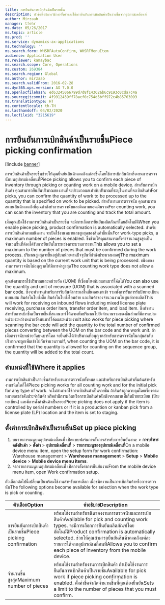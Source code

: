 ```yaml
---
title: การยืนยันการเบิกสินค้าเป็นรายชิ้น
description: หัวข้อนี้อธิบายวิธีการตั้งค่าและใช้การยืนยันการเบิกสินค้าเป็นรายชิ้นจากอุปกรณ์เคลื่อนที่
author: Mirzaab
manager: tfehr
ms.date: 05/26/2017
ms.topic: article
ms.prod: ''
ms.service: dynamics-ax-applications
ms.technology: ''
ms.search.form: WHSRFAutoConfirm, WHSRFMenuItem
audience: Application User
ms.reviewer: kamaybac
ms.search.scope: Core, Operations
ms.custom: 269384
ms.search.region: Global
ms.author: mirzaab
ms.search.validFrom: 2016-02-28
ms.dyn365.ops.version: AX 7.0.0
ms.openlocfilehash: ed63245066799d7d8f14362ab6c9193c0cda7c4a
ms.sourcegitcommit: 4f9912439ff78acf0c754d5bff972c4b85763093
ms.translationtype: HT
ms.contentlocale: th-TH
ms.lasthandoff: 04/02/2020
ms.locfileid: "3215619"
---
```

# <a name="piece-picking-confirmation"></a><span data-ttu-id="b8616-103">การยืนยันการเบิกสินค้าเป็นรายชิ้น</span><span class="sxs-lookup"><span data-stu-id="b8616-103">Piece picking confirmation</span></span>

[!include [banner](../includes/banner.md)]

<span data-ttu-id="b8616-104">การเบิกสินค้าเป็นรายชิ้นช่วยให้คุณยืนยันสินค้าคงคลังแต่ละชิ้นโดยใช้การเบิกสินค้าหรืองานการตรวจนับบนอุปกรณ์เคลื่อนที่</span><span class="sxs-lookup"><span data-stu-id="b8616-104">Piece picking allows you to confirm each piece of inventory through picking or counting work on a mobile device.</span></span> <span data-ttu-id="b8616-105">สำหรับการเบิกสินค้า คุณสามารถยืนยันปริมาณของงานที่จะประมวลผลเท่ากับปริมาณที่ระบุในงานที่จะเบิกสินค้า</span><span class="sxs-lookup"><span data-stu-id="b8616-105">For picks, you can confirm the quantity of work to be processed up to the quantity that is specified on work to be picked.</span></span> <span data-ttu-id="b8616-106">สำหรับงานการตรวจนับ คุณสามารถสแกนสินค้าคงคลังที่คุณกำลังทำการตรวจนับและติดตามยอดเงินรวม</span><span class="sxs-lookup"><span data-stu-id="b8616-106">For counting work, you can scan the inventory that you are counting and track the total amount.</span></span>

<span data-ttu-id="b8616-107">เมื่อคุณเปิดใช้งานการเบิกสินค้าเป็นรายชิ้น จะมีการเลือการยืนยันผลิตภัณฑ์โดยอัตโนมัติ</span><span class="sxs-lookup"><span data-stu-id="b8616-107">When you enable piece picking, product confirmation is automatically selected.</span></span> <span data-ttu-id="b8616-108">สำหรับการเบิกสินค้าตามชนิดงาน จะเปิดใช้งานหมายเลขสูงสุดของสินค้าชิ้นนั้น</span><span class="sxs-lookup"><span data-stu-id="b8616-108">For work-type picks, a maximum number of pieces is enabled.</span></span> <span data-ttu-id="b8616-109">ซึ่งช่วยให้คุณสามารถตั้งค่าจำนวนสูงสุดเป็นจำนวนชิ้นที่ต้องได้รับการยืนยันในระหว่างกระบวนการงาน</span><span class="sxs-lookup"><span data-stu-id="b8616-109">This allows you to set a maximum to the number of pieces that must be confirmed during the work process.</span></span> <span data-ttu-id="b8616-110">ปริมาณสูงสุดจะขึ้นอยู่กับหน่วยงานปัจจุบันที่กำลังประมวลผลอยู่</span><span class="sxs-lookup"><span data-stu-id="b8616-110">The maximum quantity is based on the current work unit that is being processed.</span></span> <span data-ttu-id="b8616-111">ชนิดของงานการตรวจนับไม่อนุญาตให้มีการค่าสูงสุด</span><span class="sxs-lookup"><span data-stu-id="b8616-111">The counting work type does not allow a maximum.</span></span>

<span data-ttu-id="b8616-112">คุณยังสามารถใช้ปริมาณและหน่วยวัด (UOM) ที่เชื่อมโยงกับสแกนบาร์โค้ดได้</span><span class="sxs-lookup"><span data-stu-id="b8616-112">You can also use the quantity and unit of measure (UOM) that is associated with a scanned bar code.</span></span> <span data-ttu-id="b8616-113">ซึ่งจะทำงานสำหรับการรับสินค้ากระแสในขั้นตอนขาเข้า รวมทั้งการรับการรับป้ายทะเบียนแบบผสม สินค้าในใบสั่งซื้อ สินค้าในใบสั่งโอนย้าย และสินค้าของจำนวนงานในศูนย์การผลิต</span><span class="sxs-lookup"><span data-stu-id="b8616-113">This will work for receiving on inbound flows including mixed license plate receiving, purchase order item, transfer order item, and load item.</span></span> <span data-ttu-id="b8616-114">ซึ่งทำงานสำหรับการเบิกชิ้นเป็นรายชิ้นที่สแกนบาร์โค้ดจะเพิ่มปริมาณไปยังจำนวนรวมของชิ้นส่วนที่มีการแปลงหน่วยระหว่างหน่วยวัดบนบาร์โค้ดและหน่วยงาน</span><span class="sxs-lookup"><span data-stu-id="b8616-114">It also works for piece picking where scanning the bar code will add the quantity to the total number of confirmed pieces converting between the UOM on the bar code and the work unit.</span></span> <span data-ttu-id="b8616-115">ถ้าเมื่อตรวจนับหน่วยวัดบนบาร์โคด จะยืนยันได้ว่าปริมาณที่อนุญาตสำหรับการตรวจนับในกลุ่มลำดับ ปริมาณจะถูกเพิ่มเข้าไปกับจำนวนรวม</span><span class="sxs-lookup"><span data-stu-id="b8616-115">If, when counting the UOM on the bar code, it is confirmed that the quantity is allowed for counting on the sequence group, the quantity will be added to the total count.</span></span>

## <a name="where-it-applies"></a><span data-ttu-id="b8616-116">ตำแหน่งที่ใช้</span><span class="sxs-lookup"><span data-stu-id="b8616-116">Where it applies</span></span>

<span data-ttu-id="b8616-117">งานการเบิกสินค้าเป็นรายชิ้นสำหรับงานการตรวจนับทั้งหมด และสำหรับการเบิกสินค้าเริ่มต้นสำหรับงานชนิดใดก็ได้</span><span class="sxs-lookup"><span data-stu-id="b8616-117">Piece picking works for all counting work and for the initial pick for any type of work.</span></span> <span data-ttu-id="b8616-118">จะไม่สามารถใช้การเบิกสินค้าเป็นรายชิ้น ถ้าสินค้าถูกควบคุมโดยเรียงตามหมายเลขลำดับประจำสินค้า หรือถ้ามีการผลิตหรือการเบิกสินค้าคัมบังจากสถานที่เก็บป้ายทะเบียน (ป้ายทะเบียน) และมีการตั้งค่าสินค้าเป็นระยะ</span><span class="sxs-lookup"><span data-stu-id="b8616-118">Piece picking does not apply if the item is controlled by serial numbers or if it is a production or kanban pick from a license plate (LP) location and the item is set to staging.</span></span>

## <a name="set-up-piece-picking"></a><span data-ttu-id="b8616-119">ตั้งค่าการเบิกสินค้าเป็นรายชิ้น</span><span class="sxs-lookup"><span data-stu-id="b8616-119">Set up piece picking</span></span>

1.  <span data-ttu-id="b8616-120">บนรายการเมนูบนอุปกรณ์เคลื่อนที่ เปิดแบบฟอร์มการตั้งการสำรหับการยืนยันงาน: > **การบริหารคลังสินค้า** > **ตั้งค่า** > **อุปกรณ์เคลื่อนที่** > **รายการเมนูของอุปกรณ์เคลื่อนที่**</span><span class="sxs-lookup"><span data-stu-id="b8616-120">On a mobile device menu item, open the setup form for work confirmation: Warehouse management > **Warehouse management** > **Setup** > **Mobile device** > **Mobile device menu items**.</span></span> 
2. <span data-ttu-id="b8616-121">จากรายการเมนูบนอุปกรณ์เคลื่อนที่ เปิดการตั้งค่าการยืนยันงาน</span><span class="sxs-lookup"><span data-stu-id="b8616-121">From the mobile device menu item, open Work confirmation setup.</span></span>

<span data-ttu-id="b8616-122">ตัวเลือกต่อไปนี้เปลี่ยนเป็นพร้อมใช้งานสำหรับการเลือก เมื่อชนิดงานเป็นการเบิกสินค้าหรือการตรวจนับ</span><span class="sxs-lookup"><span data-stu-id="b8616-122">The following options become available for selection when the work type is pick or counting.</span></span>


|           <span data-ttu-id="b8616-123">ตัวเลือก</span><span class="sxs-lookup"><span data-stu-id="b8616-123">Option</span></span>           |                                                                            <span data-ttu-id="b8616-124">คำอธิบาย</span><span class="sxs-lookup"><span data-stu-id="b8616-124">Description</span></span>                                                                            |
|----------------------------|-------------------------------------------------------------------------------------------------------------------------------------------------------------------|
| <span data-ttu-id="b8616-125">การยืนยันการเบิกสินค้าเป็นรายชิ้น</span><span class="sxs-lookup"><span data-stu-id="b8616-125">Piece picking confirmation</span></span> | <span data-ttu-id="b8616-126">พร้อมใช้งานสำหรับชนิดของงานการตรวจนับและการเบิกสินค้า</span><span class="sxs-lookup"><span data-stu-id="b8616-126">Available for pick and counting work types.</span></span> <span data-ttu-id="b8616-127">จะมีการเลือกการยืนยันผลิตภัณฑ์โดยอัตโนมัติ</span><span class="sxs-lookup"><span data-stu-id="b8616-127">Product confirmation is automatically selected.</span></span> <span data-ttu-id="b8616-128">ช่วยให้คุณสามารถยืนยันสินค้าคงคลังแต่ละรายการได้จากอุปกรณ์เคลื่อนที่</span><span class="sxs-lookup"><span data-stu-id="b8616-128">Allows you to confirm each piece of inventory from the mobile device.</span></span> |
|  <span data-ttu-id="b8616-129">จำนวนชิ้นสูงสุด</span><span class="sxs-lookup"><span data-stu-id="b8616-129">Maximum number of pieces</span></span>  |                   <span data-ttu-id="b8616-130">พร้อมใช้งานสำหรับงานการเบิกสินค้า ถ้าเปิดใช้งานการยืนยันการเบิกสินค้าเป็นรายชิ้น</span><span class="sxs-lookup"><span data-stu-id="b8616-130">Available for pick work if piece picking confirmation is enabled.</span></span> <span data-ttu-id="b8616-131">ตั้งค่าขีดจำกัดจำนวนชิ้นที่คุณต้องยืนยัน</span><span class="sxs-lookup"><span data-stu-id="b8616-131">Sets a limit to the number of pieces that you must confirm.</span></span>                   |

